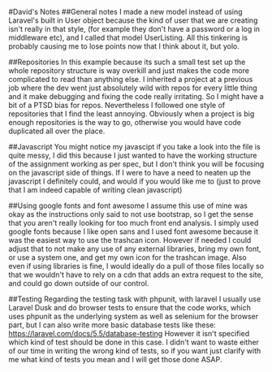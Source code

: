 #David's Notes
##General notes
I made a new model instead of using Laravel's built in User object because the kind of user that we are creating isn't really in that style, (for example they don't have a password or a log in middleware etc), and I called that model UserListing.
All this tinkering is probably causing me to lose points now that I think about it, but yolo.

##Repositories
In this example because its such a small test set up the whole repository structure is way overkill and just makes the code more complicated to read than anything else. I inherited a project at a previous job where the dev went just absolutely wild with repos for every little thing and it make debugging and fixing the code really irritating. So I might have a bit of a PTSD bias for repos. Nevertheless I followed one style of repositories that I find the least annoying. Obviously when a project is big enough repositories is the way to go, otherwise you would have code duplicated all over the place.

##Javascript
You might notice my javascipt if you take a look into the file is quite messy, I did this because I just wanted to have the working structure of the assignment working as per spec, but I don't think you will be focusing on the javascript side of things. If I were to have a need to neaten up the javascript I definitely could, and would if you would like me to (just to prove that I am indeed capable of writing clean javascript)

##Using google fonts and font awesome
I assume this use of mine was okay as the instructions only said to not use bootstrap, so I get the sense that you aren't really looking for too much front end analysis. 
I simply used google fonts because I like open sans and I used font awesome because it was the easiest way to use the trashcan icon. However if needed I could adjust that to not make any use of any external libraries, bring my own font, or use a system one, and get my own icon for the trashcan image.
Also even if using libraries is fine, I would ideally do a pull of those files locally so that we wouldn't have to rely on a cdn that adds an extra request to the site, and could go down outside of our control.

 ##Testing
 Regarding the testing task with phpunit, with laravel I usually use Laravel Dusk and do browser tests to ensure that the code works, which uses phpunit as the underlying system as well as selenium for the browser part, but I can also write more basic database tests like these: https://laravel.com/docs/5.5/database-testing
 However it isn't specified which kind of test should be done in this case. I didn't want to waste either of our time in writing the wrong kind of tests, so if you want just clarify with me what kind of tests you mean and I will get those done ASAP.
